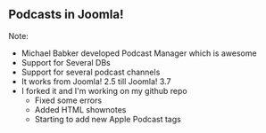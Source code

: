 

## Podcasts in Joomla!  

Note:
* Michael Babker developed Podcast Manager which is awesome
* Support for Several DBs
* Support for several podcast channels
* It works from Joomla! 2.5 till Joomla! 3.7
* I forked it and I'm working on my github repo
	* Fixed some errors
	* Added HTML shownotes
	* Starting to add new Apple Podcast tags
